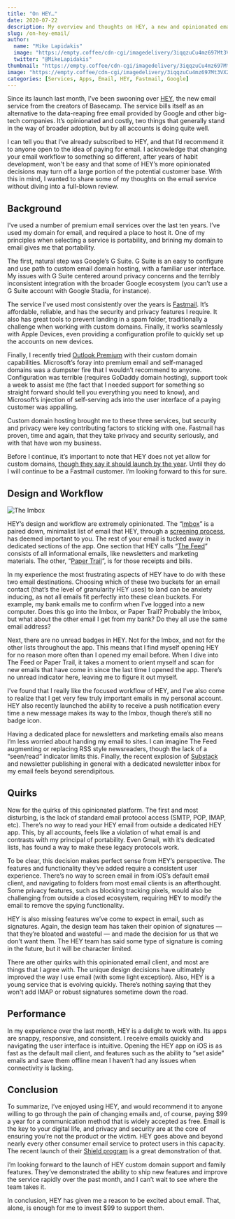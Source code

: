 ```yaml
---
title: "On HEY…"
date: 2020-07-22
description: My overview and thoughts on HEY, a new and opinionated email service from the creators of Basecamp.
slug: /on-hey-email/
author:
  name: "Mike Lapidakis"
  image: "https://empty.coffee/cdn-cgi/imagedelivery/3iqqzuCu4mz697Mt3VX2wA/69194722-6f88-4268-402b-a24f5c3daf00/tiny"
  twitter: "@MikeLapidakis"
thumbnail: "https://empty.coffee/cdn-cgi/imagedelivery/3iqqzuCu4mz697Mt3VX2wA/cf2d69f1-797f-4933-330d-b7f68941da00/thumbnail"
image: "https://empty.coffee/cdn-cgi/imagedelivery/3iqqzuCu4mz697Mt3VX2wA/cf2d69f1-797f-4933-330d-b7f68941da00/hero"
categories: [Services, Apps, Email, HEY, Fastmail, Google]
---
```


Since its launch last month, I’ve been swooning over [HEY](https://hey.com), the new email service from the creators of Basecamp. The service bills itself as an alternative to the data-reaping free email provided by Google and other big-tech companies. It’s opinionated and costly, two things that generally stand in the way of broader adoption, but by all accounts is doing quite well.

I can tell you that I’ve already subscribed to HEY, and that I’d recommend it to anyone open to the idea of paying for email. I acknowledge that changing your email workflow to something so different, after years of habit development, won't be easy and that some of HEY’s more opinionated decisions may turn off a large portion of the potential customer base. With this in mind, I wanted to share some of my thoughts on the email service without diving into a full-blown review.

## Background

I’ve used a number of premium email services over the last ten years. I’ve used my domain for email, and required a place to host it. One of my principles when selecting a service is portability, and brining my domain to email gives me that portability.

The first, natural step was Google’s G Suite. G Suite is an easy to configure and use path to custom email domain hosting, with a familiar user interface. My issues with G Suite centered around privacy concerns and the terribly inconsistent integration with the broader Google ecosystem (you can’t use a G Suite account with Google Stadia, for instance).

The service I’ve used most consistently over the years is [Fastmail](https://fastmail.com "Fastmail"). It’s affordable, reliable, and has the security and privacy features I require. It also has great tools to prevent landing in a spam folder, traditionally a challenge when working with custom domains. Finally, it works seamlessly with Apple Devices, even providing a configuration profile to quickly set up the accounts on new devices.

Finally, I recently tried [Outlook Premium](https://premium.outlook.com/) with their custom domain capabilities. Microsoft’s foray into premium email and self-managed domains was a dumpster fire that I wouldn’t recommend to anyone. Configuration was terrible (requires GoDaddy domain hosting), support took a week to assist me (the fact that I needed support for something so straight forward should tell you everything you need to know), and Microsoft’s injection of self-serving ads into the user interface of a paying customer was appalling.

Custom domain hosting brought me to these three services, but security and privacy were key contributing factors to sticking with one. Fastmail has proven, time and again, that they take privacy and security seriously, and with that have won my business.

Before I continue, it’s important to note that HEY does not yet allow for custom domains, [though they say it should launch by the year](https://hey.com/custom-domains/ "HEY Custom Domains"). Until they do I will continue to be a Fastmail customer. I’m looking forward to this for sure.

## Design and Workflow

![The Imbox](https://empty.coffee/cdn-cgi/imagedelivery/3iqqzuCu4mz697Mt3VX2wA/d28aae51-87f8-4a83-d793-f98e21195d00/post)

HEY’s design and workflow are extremely opinionated. The “[Imbox](http://itsnotatypo.com "It’s Not a Typo")” is a paired down, minimalist list of email that HEY, through a [screening process](https://hey.com/features/the-screener/ "The Screener"), has deemed important to you. The rest of your email is tucked away in dedicated sections of the app. One section that HEY calls “[The Feed](https://hey.com/features/the-feed/ "The Feed")” consists of all informational emails, like newsletters and marketing materials. The other, “[Paper Trail](https://hey.com/features/paper-trail/ "The Paper Trail")”, is for those receipts and bills.

In my experience the most frustrating aspects of HEY have to do with these two email destinations. Choosing which of these two buckets for an email contact (that’s the level of granularity HEY uses) to land can be anxiety inducing, as not all emails fit perfectly into these clean buckets. For example, my bank emails me to confirm when I’ve logged into a new computer. Does this go into the Imbox, or Paper Trail? Probably the Imbox, but what about the other email I get from my bank? Do they all use the same email address?

Next, there are no unread badges in HEY. Not for the Imbox, and not for the other lists throughout the app. This means that I find myself opening HEY for no reason more often than I opened my email before. When I dive into The Feed or Paper Trail, it takes a moment to orient myself and scan for new emails that have come in since the last time I opened the app. There’s no unread indicator here, leaving me to figure it out myself.

I’ve found that I really like the focused workflow of HEY, and I’ve also come to realize that I get very few truly important emails in my personal account. HEY also recently launched the ability to receive a push notification every time a new message makes its way to the Imbox, though there’s still no badge icon.

Having a dedicated place for newsletters and marketing emails also means I’m less worried about handing my email to sites. I can imagine The Feed augmenting or replacing RSS style newsreaders, though the lack of a “seen/read” indicator limits this. Finally, the recent explosion of [Substack](https://substack.com "Substack") and newsletter publishing in general with a dedicated newsletter inbox for my email feels beyond serendipitous.

## Quirks

Now for the quirks of this opinionated platform. The first and most disturbing, is the lack of standard email protocol access (SMTP, POP, IMAP, etc). There’s no way to read your HEY email from outside a dedicated HEY app. This, by all accounts, feels like a violation of what email is and contrasts with my principal of portability. Even Gmail, with it’s dedicated lists, has found a way to make these legacy protocols work.

To be clear, this decision makes perfect sense from HEY’s perspective. The features and functionality they’ve added require a consistent user experience. There’s no way to screen email in from iOS’s default email client, and navigating to folders from most email clients is an afterthought. Some privacy features, such as blocking tracking pixels, would also be challenging from outside a closed ecosystem, requiring HEY to modify the email to remove the spying functionality.

HEY is also missing features we’ve come to expect in email, such as signatures. Again, the design team has taken their opinion of signatures — that they’re bloated and wasteful — and made the decision for us that we don't want them. The HEY team has said some type of signature is coming in the future, but it will be character limited.

There are other quirks with this opinionated email client, and most are things that I agree with. The unique design decisions have ultimately improved the way I use email (with some light exception). Also, HEY is a young service that is evolving quickly. There’s nothing saying that they won't add IMAP or robust signatures sometime down the road.

## Performance

In my experience over the last month, HEY is a delight to work with. Its apps are snappy, responsive, and consistent. I receive emails quickly and navigating the user interface is intuitive. Opening the HEY app on iOS is as fast as the default mail client, and features such as the ability to “set aside” emails and save them offline mean I haven’t had any issues when connectivity is lacking.

## Conclusion

To summarize, I’ve enjoyed using HEY, and would recommend it to anyone willing to go through the pain of changing emails and, of course, paying $99 a year for a communication method that is widely accepted as free. Email is the key to your digital life, and privacy and security are at the core of ensuring you’re not the product or the victim. HEY goes above and beyond nearly every other consumer email service to protect users in this capacity. The recent launch of their [Shield program](https://hey.com/shield/ "HEY Shield") is a great demonstration of that.

I’m looking forward to the launch of HEY custom domain support and family features. They’ve demonstrated the ability to ship new features and improve the service rapidly over the past month, and I can’t wait to see where the team takes it.

In conclusion, HEY has given me a reason to be excited about email. That, alone, is enough for me to invest $99 to support them.
